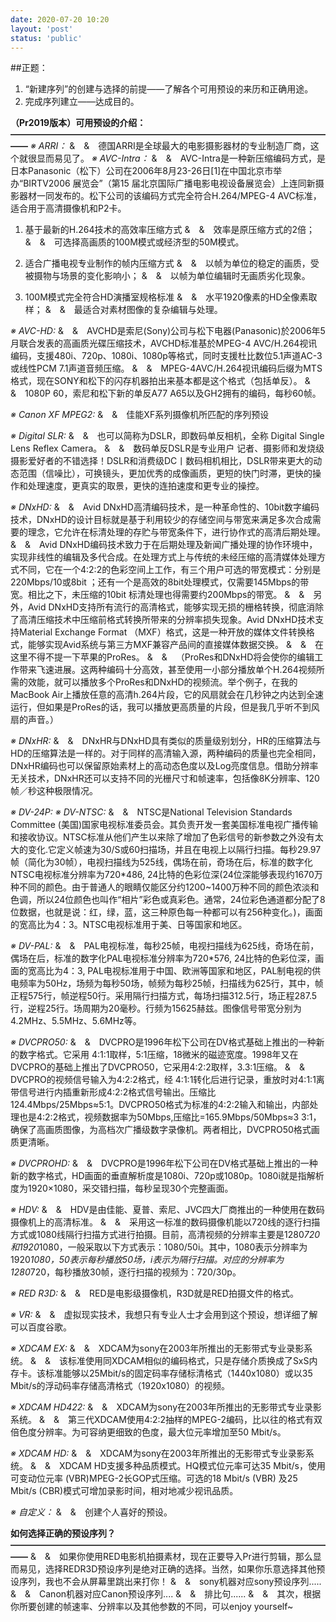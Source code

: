 ```yaml
---
date: 2020-07-20 10:20
layout: 'post'
status: 'public'
---
```


##正题：
1. “新建序列”的创建与选择的前提——了解各个可用预设的来历和正确用途。
2. 完成序列建立——达成目的。

**（Pr2019版本）可用预设的介绍：**
**——————————————————————————————————————**
*※ ARRI：*
&&emsp;&&emsp;德国ARRI是全球最大的电影摄影器材的专业制造厂商，这个就很显而易见了。
*※ AVC-Intra：*
&&emsp;&&emsp;AVC-Intra是一种新压缩编码方式，是日本Panasonic（松下）公司在2006年8月23-26日[1]在中国北京市举办“BIRTV2006 展览会”（第15 届北京国际广播电影电视设备展览会）上连同新摄影器材一同发布的。松下公司的该编码方式完全符合H.264/MPEG-4 AVC标准，适合用于高清摄像机和P2卡。

1. 基于最新的H.264技术的高效率压缩方式
&&emsp;&&emsp;效率是原压缩方式的2倍；
&&emsp;&&emsp;可选择高画质的100M模式或经济型的50M模式。

2. 适合广播电视专业制作的帧内压缩方式
&&emsp;&&emsp;以帧为单位的稳定的画质，受被摄物与场景的变化影响小；
&&emsp;&&emsp;以帧为单位编辑时无画质劣化现象。

3. 100M模式完全符合HD演播室规格标准
&&emsp;&&emsp;水平1920像素的HD全像素取样；
&&emsp;&&emsp;最适合对素材图像的复杂编辑与处理。

*※ AVC-HD:*
&&emsp;&&emsp;AVCHD是索尼(Sony)公司与松下电器(Panasonic)於2006年5月联合发表的高画质光碟压缩技术，AVCHD标准基於MPEG-4 AVC/H.264视讯编码，支援480i、720p、1080i、1080p等格式，同时支援杜比数位5.1声道AC-3或线性PCM 7.1声道音频压缩。
&&emsp;&&emsp;MPEG-4AVC/H.264视讯编码后缀为MTS格式，现在SONY和松下的闪存机器拍出来基本都是这个格式（包括单反）。
&&emsp;&&emsp;1080P 60，索尼和松下新的单反A77 A65以及GH2拥有的编码，每秒60帧。

*※ Canon XF MPEG2:*
&&emsp;&&emsp;佳能XF系列摄像机所匹配的序列预设

*※ Digital SLR:*
&&emsp;&&emsp;也可以简称为DSLR，即数码单反相机，全称 Digital Single Lens Reflex Camera。
&&emsp;&&emsp;数码单反DSLR是专业用户 记者、摄影师和发烧级摄影爱好者的不错选择！DSLR和消费级DC丨数码相机相比，DSLR带来更大的动态范围（信噪比），可换镜头，更加优秀的成像画质，更短的快门时滞，更快的操作和处理速度，更真实的取景，更快的连拍速度和更专业的操控。

*※ DNxHD:*
&&emsp;&&emsp;Avid DNxHD高清编码技术，是一种革命性的、10bit数字编码技术，DNxHD的设计目标就是基于利用较少的存储空间与带宽来满足多次合成需要的理念，它允许在标清处理的存贮与带宽条件下，进行协作式的高清后期处理。
&&emsp;&&emsp;Avid DNxHD编码技术致力于在后期处理及新闻广播处理的协作环境中，实现非线性的编辑及多代合成。在处理方式上与传统的未经压缩的高清媒体处理方式不同，它在一个4:2:2的色彩空间上工作，有三个用户可选的带宽模式：分别是220Mbps/10或8bit ；还有一个是高效的8bit处理模式，仅需要145Mbps的带宽。相比之下，未压缩的10bit 标清处理也得需要约200Mbps的带宽。
&&emsp;&&emsp;另外，Avid DNxHD支持所有流行的高清格式，能够实现无损的栅格转换，彻底消除了高清压缩技术中压缩前格式转换所带来的分辨率损失现象。Avid DNxHD技术支持Material Exchange Format （MXF）格式，这是一种开放的媒体文件转换格式，能够实现Avid系统与第三方MXF兼容产品间的直接媒体数据交换。
&&emsp;&&emsp;在这里不得不提一下苹果的ProRes。
&&emsp;&&emsp;（ProRes和DNxHD将会使你的编辑工作带来飞速进展。这两种编码十分高效，甚至使用一小部分播放单个H.264视频所需的效能，就可以播放多个ProRes和DNxHD的视频流。举个例子，在我的MacBook Air上播放任意的高清h.264片段，它的风扇就会在几秒钟之内达到全速运行，但如果是ProRes的话，我可以播放更高质量的片段，但是我几乎听不到风扇的声音。）

*※ DNxHR:*
&&emsp;&&emsp;DNxHR与DNxHD具有类似的质量级别划分，HR的压缩算法与HD的压缩算法是一样的。对于同样的高清输入源，两种编码的质量也完全相同，DNxHR编码也可以保留原始素材上的高动态色度以及Log亮度信息。借助分辨率无关技术，DNxHR还可以支持不同的光栅尺寸和帧速率，包括像8K分辨率、120帧／秒这种极限情况。

*※ DV-24P:*
*※ DV-NTSC:*
&&emsp;&&emsp;NTSC是National Television Standards Committee (美国)国家电视标准委员会。其负责开发一套美国标准电视广播传输和接收协议。NTSC标准从他们产生以来除了增加了色彩信号的新参数之外没有太大的变化.它定义帧速为30/S或60扫描场，并且在电视上以隔行扫描。每秒29.97帧（简化为30帧），电视扫描线为525线，偶场在前，奇场在后，标准的数字化NTSC电视标准分辨率为720*486, 24比特的色彩位深(24位深能够表现约1670万种不同的颜色。由于普通人的眼睛仅能区分约1200~1400万种不同的颜色浓淡和色调，所以24位颜色也叫作“相片”彩色或真彩色。通常，24位彩色通道都分配了8位数据，也就是说：红，绿，蓝，这三种原色每一种都可以有256种变化。)，画面的宽高比为4：3。NTSC电视标准用于美、日等国家和地区。

*※ DV-PAL:*
&&emsp;&&emsp;PAL电视标准，每秒25帧，电视扫描线为625线，奇场在前，偶场在后，标准的数字化PAL电视标准分辨率为720*576, 24比特的色彩位深，画面的宽高比为4：3, PAL电视标准用于中国、欧洲等国家和地区，PAL制电视的供电频率为50Hz，场频为每秒50场，帧频为每秒25帧，扫描线为625行，其中，帧正程575行，帧逆程50行。采用隔行扫描方式，每场扫描312.5行，场正程287.5行，逆程25行。场周期为20毫秒。行频为15625赫兹。图像信号带宽分别为4.2MHz、5.5MHz、5.6MHz等。

*※ DVCPRO50:*
&&emsp;&&emsp;DVCPRO是1996年松下公司在DV格式基础上推出的一种新的数字格式。它采用 4:1:1取样，5:1压缩，18微米的磁迹宽度。1998年又在 DVCPRO的基础上推出了DVCPRO50，它采用4:2:2取样，3.3:1压缩。
&&emsp;&&emsp;DVCPRO的视频信号输入为4∶2∶2格式，经 4∶1∶1转化后进行记录，重放时对4∶1∶1离带信号进行内插重新形成4∶2∶2格式信号输出。压缩比 124.4Mbps/25Mbps≈5∶1。DVCPRO50格式为标准的4∶2∶2输入和输出，内部处理也是4∶2∶2格式，视频数据率为50Mbps,压缩比=165.9Mbps/50Mbps≈3 3∶1，确保了高画质图像，为高档次广播级数字录像机。两者相比，DVCPRO50格式画质更清晰。

*※ DVCPROHD:*
&&emsp;&&emsp;DVCPRO是1996年松下公司在DV格式基础上推出的一种新的数字格式，HD画面的垂直解析度是1080i、720p或1080p。1080i就是指解析度为1920×1080，采交错扫描，每秒呈现30个完整画面。

*※ HDV:*
&&emsp;&&emsp;HDV是由佳能、夏普、索尼、JVC四大厂商推出的一种使用在数码摄像机上的高清标准。
&&emsp;&&emsp;采用这一标准的数码摄像机能以720线的逐行扫描方式或1080线隔行扫描方式进行拍摄。目前，高清视频的分辨率主要是1280*720和1920*1080，一般采取以下方式表示：1080/50i。其中，1080表示分辨率为1920*1080，50表示每秒播放50场，i表示为隔行扫描。对应的分辨率为1280*720，每秒播放30帧，逐行扫描的视频为：720/30p。

*※ RED R3D:*
&&emsp;&&emsp;RED是电影级摄像机，R3D就是RED拍摄文件的格式。

*※ VR:*
&&emsp;&&emsp;虚拟现实技术，我想只有专业人士才会用到这个预设，想详细了解可以百度谷歌。

*※ XDCAM EX:*
&&emsp;&&emsp;XDCAM为sony在2003年所推出的无影带式专业录影系统。
&&emsp;&&emsp;该标准使用同XDCAM相似的编码格式，只是存储介质换成了SxS内存卡。该标准能够以25Mbit/s的固定码率存储标清格式（1440x1080）或以35 Mbit/s的浮动码率存储高清格式（1920x1080）的视频。

*※ XDCAM HD422:*
&&emsp;&&emsp;XDCAM为sony在2003年所推出的无影带式专业录影系统。
&&emsp;&&emsp;第三代XDCAM使用4:2:2抽样的MPEG-2编码，比以往的格式有双倍色度分辨率。为可容纳更细致的色度，最大位元率增加至50 Mbit/s。

*※ XDCAM HD:*
&&emsp;&&emsp;XDCAM为sony在2003年所推出的无影带式专业录影系统。
&&emsp;&&emsp;XDCAM HD支援多种品质模式。HQ模式位元率可达35 Mbit/s，使用可变动位元率 (VBR)MPEG-2长GOP式压缩。可选的18 Mbit/s (VBR) 及25 Mbit/s (CBR)模式可增加录影时间，相对地减少视讯品质。

*※ 自定义：*
&&emsp;&&emsp;创建个人喜好的预设。

**如何选择正确的预设序列？**
**——————————————————————————————————————**
&&emsp;&&emsp;如果你使用RED电影机拍摄素材，现在正要导入Pr进行剪辑，那么显而易见，选择REDR3D预设序列是绝对正确的选择。当然，如果你乐意选择其他预设序列，我也不会从屏幕里跳出来打你！
&&emsp;&&emsp;sony机器对应sony预设序列.....
&&emsp;&&emsp;Canon机器对应Canon预设序列....
&&emsp;&&emsp;排比句......
&&emsp;&&emsp;其次，根据你所要创建的帧速率、分辨率以及其他参数的不同，可以enjoy yourself~